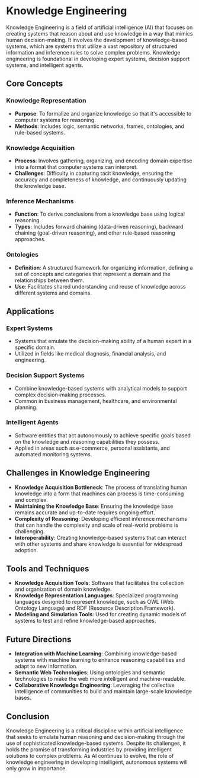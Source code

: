 # Knowledge Engineering

Knowledge Engineering is a field of artificial intelligence (AI) that focuses on creating systems that reason about and use knowledge in a way that mimics human decision-making. It involves the development of knowledge-based systems, which are systems that utilize a vast repository of structured information and inference rules to solve complex problems. Knowledge engineering is foundational in developing expert systems, decision support systems, and intelligent agents.

## Core Concepts

### Knowledge Representation

- **Purpose**: To formalize and organize knowledge so that it's accessible to computer systems for reasoning.
- **Methods**: Includes logic, semantic networks, frames, ontologies, and rule-based systems.

### Knowledge Acquisition

- **Process**: Involves gathering, organizing, and encoding domain expertise into a format that computer systems can interpret.
- **Challenges**: Difficulty in capturing tacit knowledge, ensuring the accuracy and completeness of knowledge, and continuously updating the knowledge base.

### Inference Mechanisms

- **Function**: To derive conclusions from a knowledge base using logical reasoning.
- **Types**: Includes forward chaining (data-driven reasoning), backward chaining (goal-driven reasoning), and other rule-based reasoning approaches.

### Ontologies

- **Definition**: A structured framework for organizing information, defining a set of concepts and categories that represent a domain and the relationships between them.
- **Use**: Facilitates shared understanding and reuse of knowledge across different systems and domains.

## Applications

### Expert Systems

- Systems that emulate the decision-making ability of a human expert in a specific domain.
- Utilized in fields like medical diagnosis, financial analysis, and engineering.

### Decision Support Systems

- Combine knowledge-based systems with analytical models to support complex decision-making processes.
- Common in business management, healthcare, and environmental planning.

### Intelligent Agents

- Software entities that act autonomously to achieve specific goals based on the knowledge and reasoning capabilities they possess.
- Applied in areas such as e-commerce, personal assistants, and automated monitoring systems.

## Challenges in Knowledge Engineering

- **Knowledge Acquisition Bottleneck**: The process of translating human knowledge into a form that machines can process is time-consuming and complex.
- **Maintaining the Knowledge Base**: Ensuring the knowledge base remains accurate and up-to-date requires ongoing effort.
- **Complexity of Reasoning**: Developing efficient inference mechanisms that can handle the complexity and scale of real-world problems is challenging.
- **Interoperability**: Creating knowledge-based systems that can interact with other systems and share knowledge is essential for widespread adoption.

## Tools and Techniques

- **Knowledge Acquisition Tools**: Software that facilitates the collection and organization of domain knowledge.
- **Knowledge Representation Languages**: Specialized programming languages designed to represent knowledge, such as OWL (Web Ontology Language) and RDF (Resource Description Framework).
- **Modeling and Simulation Tools**: Used for creating dynamic models of systems to test and refine knowledge-based approaches.

## Future Directions

- **Integration with Machine Learning**: Combining knowledge-based systems with machine learning to enhance reasoning capabilities and adapt to new information.
- **Semantic Web Technologies**: Using ontologies and semantic technologies to make the web more intelligent and machine-readable.
- **Collaborative Knowledge Engineering**: Leveraging the collective intelligence of communities to build and maintain large-scale knowledge bases.

## Conclusion

Knowledge Engineering is a critical discipline within artificial intelligence that seeks to emulate human reasoning and decision-making through the use of sophisticated knowledge-based systems. Despite its challenges, it holds the promise of transforming industries by providing intelligent solutions to complex problems. As AI continues to evolve, the role of knowledge engineering in developing intelligent, autonomous systems will only grow in importance.
